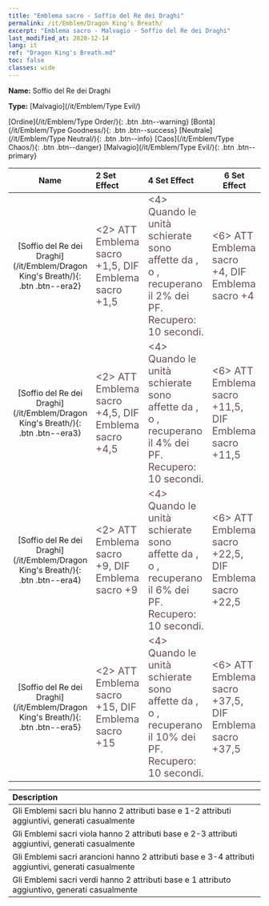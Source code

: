 ```yaml
---
title: "Emblema sacro - Soffio del Re dei Draghi"
permalink: /it/Emblem/Dragon King's Breath/
excerpt: "Emblema sacro - Malvagio - Soffio del Re dei Draghi"
last_modified_at: 2020-12-14
lang: it
ref: "Dragon King's Breath.md"
toc: false
classes: wide
---
```


 **Name:** Soffio del Re dei Draghi

 **Type:** [Malvagio](/it/Emblem/Type Evil/)

  [Ordine](/it/Emblem/Type Order/){: .btn .btn--warning}   [Bontà](/it/Emblem/Type Goodness/){: .btn .btn--success}   [Neutrale](/it/Emblem/Type Neutral/){: .btn .btn--info}   [Caos](/it/Emblem/Type Chaos/){: .btn .btn--danger}   [Malvagio](/it/Emblem/Type Evil/){: .btn .btn--primary} 

  |         Name            |    2 Set Effect    |   4 Set Effect   | 6 Set Effect   | 
  |:-----------------------:|:-------------------|:-----------------|----------------| 
  | [Soffio del Re dei Draghi](/it/Emblem/Dragon King's Breath/){: .btn .btn--era2} | <span style="color: #645252;font-size:20px"><2> ATT Emblema sacro +1,5, DIF Emblema sacro +1,5</span> | <span style="color: #645252;font-size:20px"><4> Quando le unità schierate sono affette da <Congelamento>, <Stordimento> o <Pietrificazione>, recuperano il 2% dei PF. Recupero: 10 secondi.</span> | <span style="color: #645252;font-size:20px"><6> ATT Emblema sacro +4, DIF Emblema sacro +4</span> | 
  | [Soffio del Re dei Draghi](/it/Emblem/Dragon King's Breath/){: .btn .btn--era3} | <span style="color: #645252;font-size:20px"><2> ATT Emblema sacro +4,5, DIF Emblema sacro +4,5</span> | <span style="color: #645252;font-size:20px"><4> Quando le unità schierate sono affette da <Congelamento>, <Stordimento> o <Pietrificazione>, recuperano il 4% dei PF. Recupero: 10 secondi.</span> | <span style="color: #645252;font-size:20px"><6> ATT Emblema sacro +11,5, DIF Emblema sacro +11,5</span> | 
  | [Soffio del Re dei Draghi](/it/Emblem/Dragon King's Breath/){: .btn .btn--era4} | <span style="color: #645252;font-size:20px"><2> ATT Emblema sacro +9, DIF Emblema sacro +9</span> | <span style="color: #645252;font-size:20px"><4> Quando le unità schierate sono affette da <Congelamento>, <Stordimento> o <Pietrificazione>, recuperano il 6% dei PF. Recupero: 10 secondi.</span> | <span style="color: #645252;font-size:20px"><6> ATT Emblema sacro +22,5, DIF Emblema sacro +22,5</span> | 
  | [Soffio del Re dei Draghi](/it/Emblem/Dragon King's Breath/){: .btn .btn--era5} | <span style="color: #645252;font-size:20px"><2> ATT Emblema sacro +15, DIF Emblema sacro +15</span> | <span style="color: #645252;font-size:20px"><4> Quando le unità schierate sono affette da <Congelamento>, <Stordimento> o <Pietrificazione>, recuperano il 10% dei PF. Recupero: 10 secondi.</span> | <span style="color: #645252;font-size:20px"><6> ATT Emblema sacro +37,5, DIF Emblema sacro +37,5</span> | 

  |         Description            | 
  |:-------------------------------|
  | Gli Emblemi sacri blu hanno 2 attributi base e 1-2 attributi aggiuntivi, generati casualmente |
  | Gli Emblemi sacri viola hanno 2 attributi base e 2-3 attributi aggiuntivi, generati casualmente |
  | Gli Emblemi sacri arancioni hanno 2 attributi base e 3-4 attributi aggiuntivi, generati casualmente |
  | Gli Emblemi sacri verdi hanno 2 attributi base e 1 attributo aggiuntivo, generati casualmente |
